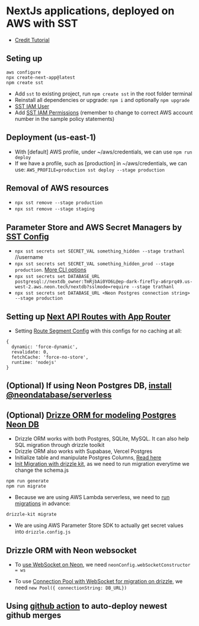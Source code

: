 # NextJs applications, deployed on AWS with SST

- [Credit Tutorial](https://youtu.be/T23Dv69j1JU?si=ws-mG6QyViBgE_fe)

## Seting up

```
aws configure
npx create-next-app@latest
npm create sst
```

- Add `sst` to existing project, run `npm create sst` in the root folder terminal
- Reinstall all dependencies or upgrade: `npm i` and optionally `npm upgrade`
- [SST IAM User](https://docs.sst.dev/advanced/iam-credentials)
- Add [SST IAM Permissions](https://docs.sst.dev/advanced/iam-credentials#iam-permissions) (remember to change to correct AWS account number in the sample policy statements)

## Deployment (us-east-1)

- With [default] AWS profile, under ~/aws/credentials, we can use `npm run deploy`
- If we have a profile, such as [production] in ~/aws/credentials, we can use:
  `AWS_PROFILE=production sst deploy --stage production`

## Removal of AWS resources

- `npx sst remove --stage production`
- `npx sst remove --stage staging`

## Parameter Store and AWS Secret Managers by [SST Config](https://docs.sst.dev/config)

- `npx sst secrets set SECRET_VAL something_hidden --stage trathanl` //username
- `npx sst secrets set SECRET_VAL something_hidden_prod --stage production`. [More CLI options](https://docs.sst.dev/packages/sst#sst-secrets)
- `npx sst secrets set DATABASE_URL postgresql://nextdb_owner:TmRjbAi0YO6L@ep-dark-firefly-a6rprq49.us-west-2.aws.neon.tech/nextdb?sslmode=require --stage trathanl`
- `npx sst secrets set DATABASE_URL <Neon Postgres connection string> --stage production`

## Setting up [Next API Routes with App Router](https://nextjs.org/docs/app/api-reference/file-conventions/route)

- Setting [Route Segment Config](https://nextjs.org/docs/app/api-reference/file-conventions/route-segment-config) with this configs for no caching at all:

```
{
  dynamic: 'force-dynamic',
  revalidate: 0,
  fetchCache: 'force-no-store',
  runtime: 'nodejs'
}
```

## (Optional) If using Neon Postgres DB, [install @neondatabase/serverless](https://github.com/neondatabase/serverless/blob/main/README.md)

## (Optional) [Drizze ORM for modeling Postgres Neon DB](https://orm.drizzle.team/docs/get-started-postgresql#neon)

- Drizzle ORM works with both Postgres, SQLite, MySQL. It can also help SQL migration through drizzle toolkit
- Drizzle ORM also works with Supabase, Vercel Postgres
- Initialize table and manipulate Postgres Columns, [Read here](https://orm.drizzle.team/docs/column-types/pg)
- [Init Migration with drizzle kit](https://orm.drizzle.team/kit-docs/commands), as we need to run migration everytime we change the schema.js

```
npm run generate
npm run migrate
```

- Because we are using AWS Lambda serverless, we need to [run migrations](https://orm.drizzle.team/kit-docs/overview#configuration) in advance:

```
drizzle-kit migrate
```

- We are using AWS Parameter Store SDK to actually get secret values into `drizzle.config.js`

## Drizzle ORM with Neon websocket

- To [use WebSocket on Neon](https://github.com/neondatabase/serverless/blob/main/README.md#example-nodejs-with-poolconnect), we need `neonConfig.webSocketConstructor = ws`

- To use [Connection Pool with WebSocket for migration on drizzle](https://orm.drizzle.team/docs/get-started-postgresql#neon), we need `new Pool({ connectionString: DB_URL})`

## Using [github action](https://github.com/actions/setup-node) to auto-deploy newest github merges
